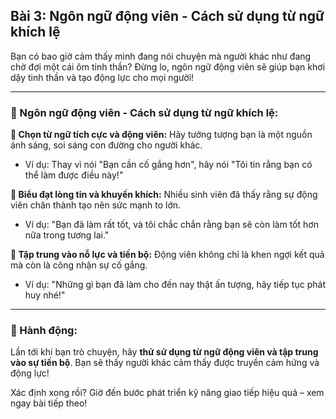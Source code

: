 ## Bài 3: Ngôn ngữ động viên - Cách sử dụng từ ngữ khích lệ

Bạn có bao giờ cảm thấy mình đang nói chuyện mà người khác như đang chờ đợi một cái ôm tinh thần? Đừng lo, ngôn ngữ động viên sẽ giúp bạn khơi dậy tinh thần và tạo động lực cho mọi người!

---

### 📌 Ngôn ngữ động viên - Cách sử dụng từ ngữ khích lệ:

**🔹 Chọn từ ngữ tích cực và động viên:**
Hãy tưởng tượng bạn là một nguồn ánh sáng, soi sáng con đường cho người khác.  
- Ví dụ: Thay vì nói "Bạn cần cố gắng hơn", hãy nói "Tôi tin rằng bạn có thể làm được điều này!"  

**🔹 Biểu đạt lòng tin và khuyến khích:**
Nhiều sinh viên đã thấy rằng sự động viên chân thành tạo nên sức mạnh to lớn.  
- Ví dụ: "Bạn đã làm rất tốt, và tôi chắc chắn rằng bạn sẽ còn làm tốt hơn nữa trong tương lai."  

**🔹 Tập trung vào nỗ lực và tiến bộ:**
Động viên không chỉ là khen ngợi kết quả mà còn là công nhận sự cố gắng.  
- Ví dụ: "Những gì bạn đã làm cho đến nay thật ấn tượng, hãy tiếp tục phát huy nhé!"  

---

### 🚀 Hành động:

Lần tới khi bạn trò chuyện, hãy **thử sử dụng từ ngữ động viên và tập trung vào sự tiến bộ**. Bạn sẽ thấy người khác cảm thấy được truyền cảm hứng và động lực!

Xác định xong rồi? Giờ đến bước phát triển kỹ năng giao tiếp hiệu quả – xem ngay bài tiếp theo!